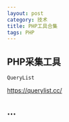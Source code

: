 ```yaml
---
layout: post
category: 技术
title: PHP工具合集
tags: PHP
---
```

## PHP采集工具
`QueryList`

<https://querylist.cc/>

## ...